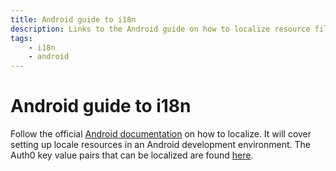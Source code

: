 ```yaml
---
title: Android guide to i18n
description: Links to the Android guide on how to localize resource files.
tags:
    - i18n
    - android
---
```

# Android guide to i18n

Follow the official [Android documentation](http://developer.android.com/guide/topics/resources/localization.html) on how to localize. It will cover setting up locale resources in an Android development environment. The Auth0 key value pairs that can be localized are found [here](https://github.com/auth0/Auth0.Android/blob/master/auth0/src/main/res/values/strings.xml).
